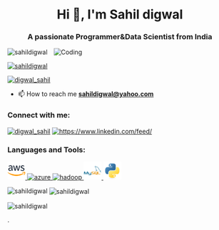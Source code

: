 <h1 align="center">Hi 👋, I'm Sahil digwal</h1>
<h3 align="center">A passionate Programmer&Data Scientist from India</h3>
<img align="right" alt="Coding" width="400" src="https://cdn.dribbble.com/users/116207…”>


<p align="left"> <img src="https://komarev.com/ghpvc/?username=sahildigwal&label=Profile%20views&color=0e75b6&style=flat" alt="sahildigwal" /> </p>

<p align="left"> <a href="https://github.com/ryo-ma/github-profile-trophy"><img src="https://github-profile-trophy.vercel.app/?username=sahildigwal" alt="sahildigwal" /></a> </p>

<p align="left"> <a href="https://twitter.com/digwal_sahil" target="blank"><img src="https://img.shields.io/twitter/follow/digwal_sahil?logo=twitter&style=for-the-badge" alt="digwal_sahil" /></a> </p>

- 📫 How to reach me **sahildigwal@yahoo.com**

<h3 align="left">Connect with me:</h3>
<p align="left">
<a href="https://twitter.com/digwal_sahil" target="blank"><img align="center" src="https://raw.githubusercontent.com/rahuldkjain/github-profile-readme-generator/master/src/images/icons/Social/twitter.svg" alt="digwal_sahil" height="30" width="40" /></a>
<a href="https://linkedin.com/in/https://www.linkedin.com/feed/" target="blank"><img align="center" src="https://raw.githubusercontent.com/rahuldkjain/github-profile-readme-generator/master/src/images/icons/Social/linked-in-alt.svg" alt="https://www.linkedin.com/feed/" height="30" width="40" /></a>
</p>

<h3 align="left">Languages and Tools:</h3>
<p align="left"> <a href="https://aws.amazon.com" target="_blank" rel="noreferrer"> <img src="https://raw.githubusercontent.com/devicons/devicon/master/icons/amazonwebservices/amazonwebservices-original-wordmark.svg" alt="aws" width="40" height="40"/> </a> <a href="https://azure.microsoft.com/en-in/" target="_blank" rel="noreferrer"> <img src="https://www.vectorlogo.zone/logos/microsoft_azure/microsoft_azure-icon.svg" alt="azure" width="40" height="40"/> </a> <a href="https://hadoop.apache.org/" target="_blank" rel="noreferrer"> <img src="https://www.vectorlogo.zone/logos/apache_hadoop/apache_hadoop-icon.svg" alt="hadoop" width="40" height="40"/> </a> <a href="https://www.mysql.com/" target="_blank" rel="noreferrer"> <img src="https://raw.githubusercontent.com/devicons/devicon/master/icons/mysql/mysql-original-wordmark.svg" alt="mysql" width="40" height="40"/> </a> <a href="https://www.python.org" target="_blank" rel="noreferrer"> <img src="https://raw.githubusercontent.com/devicons/devicon/master/icons/python/python-original.svg" alt="python" width="40" height="40"/> </a> </p>

<p><img align="left" src="https://github-readme-stats.vercel.app/api/top-langs?username=sahildigwal&show_icons=true&locale=en&layout=compact" alt="sahildigwal" /></p>

<p>&nbsp;<img align="center" src="https://github-readme-stats.vercel.app/api?username=sahildigwal&show_icons=true&locale=en" alt="sahildigwal" /></p>

<p><img align="center" src="https://github-readme-streak-stats.herokuapp.com/?user=sahildigwal&" alt="sahildigwal" /></p>.   
